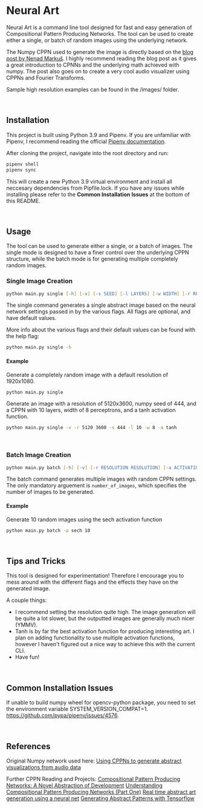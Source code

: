 # Neural Art

Neural Art is a command line tool designed for fast and easy generation of Compositional Pattern Producing Networks. The tool can be used to create either a single, or batch of random images using the underlying network. 

The Numpy CPPN used to generate the image is directly based on the [blog post by Nenad Markuš](https://nenadmarkus.com/p/visualizing-audio-with-cppns/). I highly recommend reading the blog post as it gives a great introduction to CPNNs and the underlying math achieved with numpy. The post also goes on to create a very cool audio visualizer using CPPNs and Fourier Transforms. 

Sample high resolution examples can be found in the /images/ folder. 

&nbsp;
## Installation

This project is built using Python 3.9 and Pipenv. If you are unfamiliar with Pipenv, I recommend reading the official [Pipenv documentation](https://pipenv-fork.readthedocs.io/en/latest/).

After cloning the project, navigate into the root directory and run:

```zsh
pipenv shell
pipenv sync
```

This will create a new Python 3.9 virtual environment and install all neccesary dependencies from Pipfile.lock. If you have any issues while installing please refer to the **Common Installation Issues** at the bottom of this README.

&nbsp;
## Usage
The tool can be used to generate either a single, or a batch of images. The single mode is designed to have a finer control over the underlying CPPN structure, while the batch mode is for generating multiple completely random images. 

### Single Image Creation
```zsh
python main.py single [-h] [-v] [-s SEED] [-l LAYERS] [-w WIDTH] [-r RESOLUTION RESOLUTION] [-a ACTIVATION]
```

The single command generates a single abstract image based on the neural network settings passed in by the various flags. All flags are optional, and have default values. 

More info about the various flags and their default values can be found with the help flag:
```zsh
python main.py single -h
```

#### Example
Generate a completely random image with a default resolution of 1920x1080.
```zsh
python main.py single
```

Generate an image with a resolution of 5120x3600, numpy seed of 444, and a CPPN with 10 layers, width of 8 perceptrons, and a tanh activation function. 
```zsh
python main.py single -v -r 5120 3600 -s 444 -l 10 -w 8 -a tanh
```

&nbsp;
### Batch Image Creation
```zsh
python main.py batch [-h] [-v] [-r RESOLUTION RESOLUTION] [-a ACTIVATION] number_of_images
```

The batch command generates multiple images with random CPPN settings. The only mandatory arguement is `number_of_images`, which specifies the number of images to be generated. 

#### Example
Generate 10 random images using the sech activation function
```zsh
python main.py batch -a sech 10
```

&nbsp;
## Tips and Tricks
This tool is designed for experimentation! Therefore I encourage you to mess around with the different flags and the effects they have on the generated image.

A couple things:
- I recommend setting the resolution quite high. The image generation will be quite a lot slower, but the outputted images are generally much nicer (YMMV).
- Tanh is by far the best activation function for producing interesting art. I plan on adding functionality to use multiple activation functions, however I haven't figured out a nice way to achieve this with the current CLI. 
- Have fun!

&nbsp;
## Common Installation Issues
If unable to build numpy wheel for opencv-python package, you need to set the environment variable SYSTEM_VERSION_COMPAT=1. https://github.com/pypa/pipenv/issues/4576. 

&nbsp;
## References
Original Numpy network used here:
[Using CPPNs to generate abstract visualizations from audio data](https://nenadmarkus.com/p/visualizing-audio-with-cppns/)

Further CPPN Reading and Projects:
[Compositional Pattern Producing Networks: A Novel Abstraction of Development](https://eplex.cs.ucf.edu/papers/stanley_gpem07.pdf)
[Understanding Compositional Pattern Producing Networks (Part One)](https://towardsdatascience.com/understanding-compositional-pattern-producing-networks-810f6bef1b88)
[Real time abstract art generation using a neural net](https://www.expunctis.com/2020/01/19/Abstract-art.html)
[Generating Abstract Patterns with Tensorflow](https://blog.otoro.net/2016/03/25/generating-abstract-patterns-with-tensorflow/)

